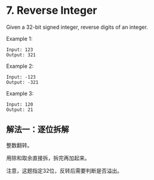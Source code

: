 # 7. Reverse Integer
Given a 32-bit signed integer, reverse digits of an integer.

Example 1:
```
Input: 123
Output: 321
```
Example 2:
```
Input: -123
Output: -321
```
Example 3:
```
Input: 120
Output: 21
```
## 解法一：逐位拆解

整数翻转。

用除和取余直接拆，拆完再加起来。

注意，这题指定32位，反转后需要判断是否溢出。
